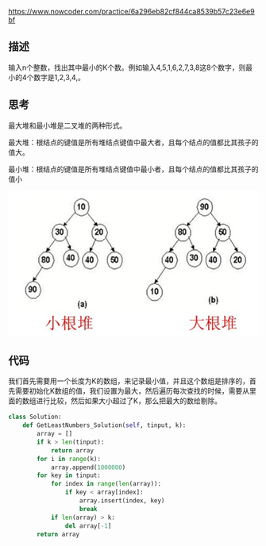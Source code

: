 https://www.nowcoder.com/practice/6a296eb82cf844ca8539b57c23e6e9bf

## 描述

输入n个整数，找出其中最小的K个数。例如输入4,5,1,6,2,7,3,8这8个数字，则最小的4个数字是1,2,3,4,。

## 思考

最大堆和最小堆是二叉堆的两种形式。

最大堆：根结点的键值是所有堆结点键值中最大者，且每个结点的值都比其孩子的值大。

最小堆：根结点的键值是所有堆结点键值中最小者，且每个结点的值都比其孩子的值小

![image-20200531214512859](images/image-20200531214512859.png)

## 代码

我们首先需要用一个长度为K的数组，来记录最小值，并且这个数组是排序的，首先需要初始化K数组的值，我们设置为最大，然后遍历每次查找的时候，需要从里面的数组进行比较，然后如果大小超过了K，那么把最大的数给剔除。

```python
class Solution:
    def GetLeastNumbers_Solution(self, tinput, k):
        array = []
        if k > len(tinput):
            return array
        for i in range(k):
            array.append(1000000)
        for key in tinput:
            for index in range(len(array)):
                if key < array[index]:
                    array.insert(index, key)
                    break
            if len(array) > k:
                del array[-1]
        return array
```

